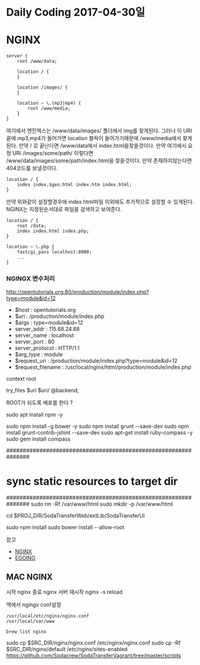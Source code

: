 # Daily Coding 2017-04-30일

# NGINX
```
server {
    root /www/data;

    location / {
    }

    location /images/ {
    }

    location ~ \.(mp3|mp4) {
        root /www/media;
    }
}
```
여기에서 엔진엑스는 /www/data/images/ 폴더에서 img를 찾게된다. 그러나 이 URI끝에 mp3,mp4가 들어가면 location 블락이 들어가기때문에 /www/media에서 찾게된다. 만약 / 로 끝난다면 /www/data에서 index.html을찾을것이다. 만약 여기에서 요청 URI /images/some/path/ 이렇다면 /www/data/images/some/path/index.html을 찾을것이다. 만약 존재하지않는다면 404코드를 보낼것이다.

```
location / {
    index index.$geo.html index.htm index.html;
}
```
만약 위와같이 설정할경우에 index.html파일 이외에도 추가적으로 설정할 수 있게된다. NGINX는 지정된순서대로 파일을 검색하고 보여준다.

```
location / {
    root /data;
    index index.html index.php;
}

location ~ \.php {
    fastcgi_pass localhost:8000;
    ...
}
```
### NGINGX 변수처리

http://opentutorials.org:80/production/module/index.php?type=module&id=12

* $host : opentutorials.org
* $uri : /production/module/index.php
* $args : type=module&id=12
* server_addr : 115.68.24.88
* server_name : localhost
* server_port : 80
* server_protocol : HTTP/1.1
* $arg_type : module
* $request_uri : /production/module/index.php?type=module&id=12
* $request_filename : /usr/local/nginx/html/production/module/index.php


context root

 try_files $uri $uri/ @backend;

 ROOT가 되도록 배포를 한다 ?




 sudo apt install npm -y

 sudo npm install -g bower -y
 sudo npm install grunt --save-dev
 sudo npm install grunt-contrib-jshint --save-dev
 sudo apt-get install ruby-compass -y
 sudo gem install compass

 ###############################################################
 # sync static resources to target dir
 ###############################################################
 sudo rm -Rf /var/www/html
 sudo mkdir -p /var/www/html

 cd $PROJ_DIR/SodaTransferWeb/extLib/SodaTransferUI




 sudo npm install
 sudo bower install --allow-root



참고
* [NGINX](https://www.nginx.com/resources/admin-guide/serving-static-content/)
* [EGOING](https://opentutorials.org/module/384/4508)

## MAC NGINX
시작 nginx
종료 nginx
서버 재시작 nginx -s reload

맥에서 ngingx conf설정

```
/usr/local/etc/nginx/nginx.conf
/usr/local/var/www
```
```
brew list nginx
```

sudo cp $SRC_DIR/nginx/nginx.conf /etc/nginx/nginx.conf
sudo cp -Rf $SRC_DIR/nginx/default /etc/nginx/sites-enabled
https://github.com/Sodacrew/SodaTransferVagrant/tree/master/scripts
